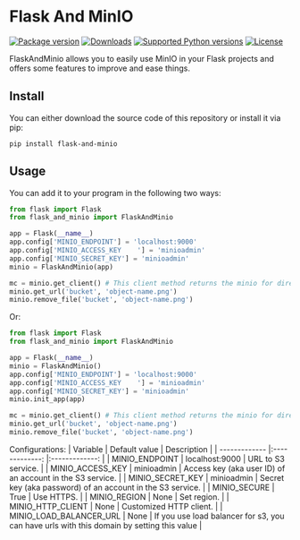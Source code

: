 # Flask And MinIO
[![Package version](https://img.shields.io/pypi/v/flask-and-minio?color=%2334D058&label=pypi%20package)](https://pypi.org/project/flask-and-minio/)
[![Downloads](https://img.shields.io/pypi/dm/flask-and-minio)](https://pypi.org/project/flask-and-minio/)
[![Supported Python versions](https://img.shields.io/pypi/pyversions/flask-and-minio.svg?color=%2334D058)](https://pypi.org/project/flask-and-minio/)
[![License](https://img.shields.io/badge/License-MIT-green.svg)](https://github.com/heysaeid/flask-and-minio/blob/master/LICENSE)

FlaskAndMinio allows you to easily use MinIO in your Flask projects and offers some features to improve and ease things.

## Install
You can either download the source code of this repository or install it via pip:
```shell
pip install flask-and-minio
```

## Usage
You can add it to your program in the following two ways:
```python
from flask import Flask
from flask_and_minio import FlaskAndMinio

app = Flask(__name__)
app.config['MINIO_ENDPOINT'] = 'localhost:9000'
app.config['MINIO_ACCESS_KEY	'] = 'minioadmin'
app.config['MINIO_SECRET_KEY'] = 'minioadmin'
minio = FlaskAndMinio(app)

mc = minio.get_client() # This client method returns the minio for direct use
minio.get_url('bucket', 'object-name.png')
minio.remove_file('bucket', 'object-name.png')
```
Or:
```python
from flask import Flask
from flask_and_minio import FlaskAndMinio

app = Flask(__name__)
minio = FlaskAndMinio()
app.config['MINIO_ENDPOINT'] = 'localhost:9000'
app.config['MINIO_ACCESS_KEY	'] = 'minioadmin'
app.config['MINIO_SECRET_KEY'] = 'minioadmin'
minio.init_app(app)

mc = minio.get_client() # This client method returns the minio for direct use
minio.get_url('bucket', 'object-name.png')
minio.remove_file('bucket', 'object-name.png')
```

Configurations:
| Variable                               | Default value       | Description                                                    |
| -------------                          |:-------------:      |:-------------:                                                 |
| MINIO_ENDPOINT                         | localhost:9000      | URL to S3 service.                                             |
| MINIO_ACCESS_KEY                       | minioadmin          | Access key (aka user ID) of an account in the S3 service.      |
| MINIO_SECRET_KEY                       | minioadmin          | Secret key (aka password) of an account in the S3 service.     |
| MINIO_SECURE                           | True                | Use HTTPS.                                                     |
| MINIO_REGION                           | None                | Set region.                                                    |
| MINIO_HTTP_CLIENT                      | None                | Customized HTTP client.                                        |
| MINIO_LOAD_BALANCER_URL                | None                | If you use load balancer for s3, you can have urls with this domain by setting this value                                    |
